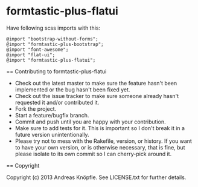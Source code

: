 formtastic-plus-flatui
======================
Have following scss imports with this:

    @import "bootstrap-without-forms";
    @import "formtastic-plus-bootstrap";
    @import "font-awesome";
    @import "flat-ui";
    @import "formtastic-plus-flatui";
  

== Contributing to formtastic-plus-flatui
 
* Check out the latest master to make sure the feature hasn't been implemented or the bug hasn't been fixed yet.
* Check out the issue tracker to make sure someone already hasn't requested it and/or contributed it.
* Fork the project.
* Start a feature/bugfix branch.
* Commit and push until you are happy with your contribution.
* Make sure to add tests for it. This is important so I don't break it in a future version unintentionally.
* Please try not to mess with the Rakefile, version, or history. If you want to have your own version, or is otherwise necessary, that is fine, but please isolate to its own commit so I can cherry-pick around it.

== Copyright

Copyright (c) 2013 Andreas Knöpfle. See LICENSE.txt for
further details.

